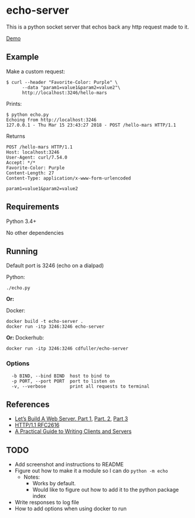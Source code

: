 # echo-server

This is a python socket server that echos back any http request made to it.

[Demo](https://echo.cdy.io)

## Example
Make a custom request:
```
$ curl --header "Favorite-Color: Purple" \
      --data "param1=value1&param2=value2"\
      http://localhost:3246/hello-mars
```

Prints:
```
$ python echo.py
Echoing from http://localhost:3246
127.0.0.1 - Thu Mar 15 23:43:27 2018 - POST /hello-mars HTTP/1.1
```

Returns
```
POST /hello-mars HTTP/1.1
Host: localhost:3246
User-Agent: curl/7.54.0
Accept: */*
Favorite-Color: Purple
Content-Length: 27
Content-Type: application/x-www-form-urlencoded

param1=value1&param2=value2
```

## Requirements

Python 3.4+

No other dependencies


## Running

Default port is 3246 (echo on a dialpad)

Python:
```
./echo.py
```

**Or:**

Docker:
```
docker build -t echo-server .
docker run -itp 3246:3246 echo-server
```

**Or:**
Dockerhub:
```
docker run -itp 3246:3246 cdfuller/echo-server
```

### Options
```
  -b BIND, --bind BIND  host to bind to
  -p PORT, --port PORT  port to listen on
  -v, --verbose         print all requests to terminal
```


## References
* [Let’s Build A Web Server. Part 1](https://ruslanspivak.com/lsbaws-part1/), [Part. 2](https://ruslanspivak.com/lsbaws-part2/), [Part 3](https://ruslanspivak.com/lsbaws-part3/)
* [HTTP/1.1 RFC2616](https://tools.ietf.org/html/rfc2616)
* [A Practical Guide to Writing Clients and Servers](http://www.jmarshall.com/easy/http/)

## TODO
* Add screenshot and instructions to README
* Figure out how to make it a module so I can do `python -m echo`
  * Notes:
    * Works by default.
    * Would like to figure out how to add it to the python package index
* Write responses to log file
* How to add options when using docker to run
